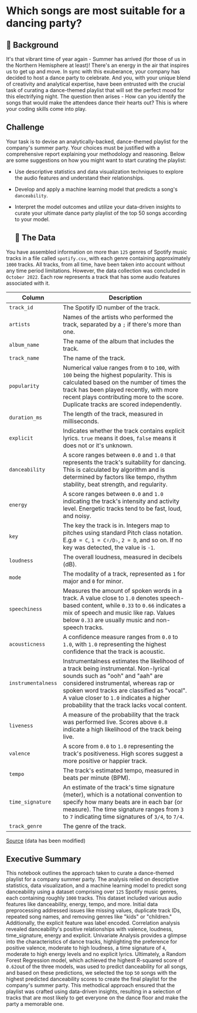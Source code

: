 # Which songs are most suitable for a dancing party?

## 📖 Background
It's that vibrant time of year again - Summer has arrived (for those of us in the Northern Hemisphere at least)! There's an energy in the air that inspires us to get up and move. In sync with this exuberance, your company has decided to host a dance party to celebrate. And you, with your unique blend of creativity and analytical expertise, have been entrusted with the crucial task of curating a dance-themed playlist that will set the perfect mood for this electrifying night. The question then arises - How can you identify the songs that would make the attendees dance their hearts out? This is where your coding skills come into play.

## Challenge
Your task is to devise an analytically-backed, dance-themed playlist for the company's summer party. Your choices must be justified with a comprehensive report explaining your methodology and reasoning. Below are some suggestions on how you might want to start curating the playlist:
* Use descriptive statistics and data visualization techniques to explore the audio features and understand their relationships.
* Develop and apply a machine learning model that predicts a song's `danceability`. 
* Interpret the model outcomes and utilize your data-driven insights to curate your ultimate dance party playlist of the top 50 songs according to your model.

  ## 💾 The Data
You have assembled information on more than `125` genres of Spotify music tracks in a file called `spotify.csv`, with each genre containing approximately `1000` tracks. All tracks, from all time, have been taken into account without any time period limitations. However, the data collection was concluded in `October 2022`. Each row represents a track that has some audio features associated with it.

| Column     | Description              |
|------------|--------------------------|
| `track_id` | The Spotify ID number of the track. |
| `artists` | Names of the artists who performed the track, separated by a `;` if there's more than one.|
| `album_name` | The name of the album that includes the track.|
| `track_name` | The name of the track.|
| `popularity` | Numerical value ranges from `0` to `100`, with `100` being the highest popularity. This is calculated based on the number of times the track has been played recently, with more recent plays contributing more to the score. Duplicate tracks are scored independently.|
| `duration_ms` | The length of the track, measured in milliseconds.|
| `explicit` | Indicates whether the track contains explicit lyrics. `true` means it does, `false` means it does not or it's unknown.|
| `danceability` | A score ranges between `0.0` and `1.0` that represents the track's suitability for dancing. This is calculated by algorithm and is determined by factors like tempo, rhythm stability, beat strength, and regularity.|
| `energy` | A score ranges between `0.0` and `1.0` indicating the track's intensity and activity level. Energetic tracks tend to be fast, loud, and noisy.|
| `key` | The key the track is in. Integers map to pitches using standard Pitch class notation. E.g.`0 = C`, `1 = C♯/D♭`, `2 = D`, and so on. If no key was detected, the value is `-1`.| 
| `loudness` | The overall loudness, measured in decibels (dB).|
| `mode` |  The modality of a track, represented as `1` for major and `0` for minor.| 
| `speechiness` | Measures the amount of spoken words in a track. A value close to `1.0` denotes speech-based content, while `0.33` to `0.66` indicates a mix of speech and music like rap. Values below `0.33` are usually music and non-speech tracks.| 
| `acousticness` | A confidence measure ranges from `0.0` to `1.0`, with `1.0` representing the highest confidence that the track is acoustic.|
| `instrumentalness` | Instrumentalness estimates the likelihood of a track being instrumental. Non-lyrical sounds such as "ooh" and "aah" are considered instrumental, whereas rap or spoken word tracks are classified as "vocal". A value closer to `1.0` indicates a higher probability that the track lacks vocal content.|
| `liveness` | A measure of the probability that the track was performed live. Scores above `0.8` indicate a high likelihood of the track being live.|
| `valence` | A score from `0.0` to `1.0` representing the track's positiveness. High scores suggest a more positive or happier track.|
| `tempo` | The track's estimated tempo, measured in beats per minute (BPM).|
| `time_signature` | An estimate of the track's time signature (meter), which is a notational convention to specify how many beats are in each bar (or measure). The time signature ranges from `3` to `7` indicating time signatures of `3/4`, to `7/4`.|
| `track_genre` |  The genre of the track.|

[Source](https://www.kaggle.com/datasets/maharshipandya/-spotify-tracks-dataset) (data has been modified)

## Executive Summary
This notebook outlines the approach taken to curate a dance-themed playlist for a company summer party. The analysis relied on descriptive statistics, data visualization, and a machine learning model to predict song danceability using a dataset comprising over `125` Spotify music genres, each containing roughly `1000` tracks. This dataset included various audio features like danceability, energy, tempo, and more. Initial data preprocessing addressed issues like missing values, duplicate track IDs, repeated song names, and removing genres like "kids" or "children." Additionally, the explicit feature was label encoded. Correlation analysis revealed danceability's positive relationships with  valence, loudness, time_signature, energy and explicit. Univariate Analysis provides a glimpse into the characteristics of dance tracks, highlighting the preference for positive valence, moderate to high loudness, a time signature of `4`, moderate to high energy levels and no explicit lyrics. Ultimately, a Random Forest Regression model, which achieved the highest R-squared score of `0.62`out of the three models, was used to predict danceability for all songs, and based on these predictions, we selected the top `50` songs with the highest predicted danceability scores to create the final playlist for the company's summer party. This methodical approach ensured that the playlist was crafted using data-driven insights, resulting in a selection of tracks that are most likely to get everyone on the dance floor and make the party a memorable one.
